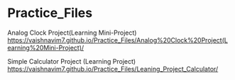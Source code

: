# Practice_Files

Analog Clock Project(Learning Mini-Project)
https://vaishnavim7.github.io/Practice_Files/Analog%20Clock%20Project(Learning%20Mini-Project)/


Simple Calculator Project (Learning Project)
https://vaishnavim7.github.io/Practice_Files/Leaning_Project_Calculator/
